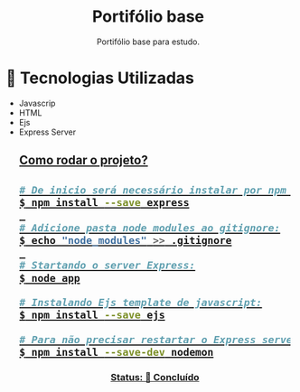 <h1 align="center">Portifólio base</h1>
<p align="center">Portifólio base para estudo.</h4>

# 🚀 Tecnologias Utilizadas
<ul>
 <li>
Javascrip
  </li>
 <li>
HTML
  </li>
 <li>
Ejs
 </li>
 <li>
Express Server
 </li>
<u>
<h2>Como rodar o projeto?<h2>

```bash
# De inicio será necessário instalar por npm o express Js server, execute os comandos caso via npm:
$ npm install --save express
 
# Adicione pasta node modules ao gitignore:
$ echo "node_modules" >> .gitignore
 
# Startando o server Express:
$ node app

# Instalando Ejs template de javascript:
$ npm install --save ejs

# Para não precisar restartar o Express server para debugar alterações:
$ npm install --save-dev nodemon
```
 
<h3 align="center">
 Status: 🚀 Concluído
</h3>
